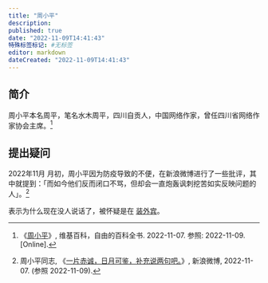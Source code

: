 ```yaml
---
title: "周小平"
description:
published: true
date: "2022-11-09T14:41:43"
特殊标签标记: #无标签
editor: markdown
dateCreated: "2022-11-09T14:41:43"
---
```


## 简介

周小平本名周平，笔名水木周平，四川自贡人，中国网络作家，曾任四川省网络作家协会主席。[^wiki]

[^wiki]: 《[周小平](https://zh.wikipedia.org/wiki/周小平)》, 维基百科，自由的百科全书. 2022-11-07. 参照: 2022-11-09. [Online].

## 提出疑问

2022年11月 月初，周小平因为防疫导致的不便，在新浪微博进行了一些批评，其中就提到：「而如今他们反而闭口不骂，但却会一直炮轰讽刺挖苦如实反映问题的人」。[^TKGb2]

[^TKGb2]: 周小平同志, 《[一片赤诚，日月可鉴，补充说两句吧。](https://archive.ph/TKGb2 "https://weibo.com/1218478775/MdWu07nbS")》, 新浪微博, 2022-11-07. (参照 2022-11-09).

表示为什么现在没人说话了，被怀疑是在 [装外宾](/meme/装外宾.md)。
